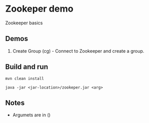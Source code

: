 # Zookeper demo

Zookeeper basics

## Demos

1. Create Group (cg) - Connect to Zookeeper and create a group.

## Build and run

```
mvn clean install

java -jar <jar-location>/zookeper.jar <arg>
```

## Notes

-  Argumets are in ()

